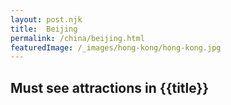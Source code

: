```yaml
---
layout: post.njk
title: 	Beijing
permalink: /china/beijing.html
featuredImage: /_images/hong-kong/hong-kong.jpg
---
```

## Must see attractions in {{title}}

